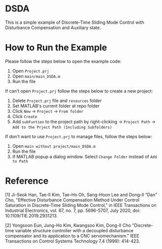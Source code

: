 # DSDA
This is a simple example of Discrete-Time Sliding Mode Control with Disturbance Compensation and Auxiliary state.

# How to Run the Example
Please follow the steps below to open the example code:
1. Open `Project.prj`
2. Open `main/main_DSDA.m`
3. Run the file

If can't open `Project.prj` follow the steps below to create a new project:
1. Delete `Project.prj` file and `resources` folder
2. Set MATLAB's current folder at repo folder
3. Click `New` -> `Project` -> `From folder`
4. Click `Create`
5. Add `subFuntion` to the project path by right-clicking -> `Project Path` -> `Add to the Prject Path (Including Subfolders)`

If don't want to use `Project.prj` to manage files, follow the steps below:
1. Open `main without project/main_DSDA.m`
2. Run the file
3. If MATLAB popup a dialog window. Select `Change Folder` instead of `Add to Path`

# Reference
[1] Ji-Seok Han, Tae-Il Kim, Tae-Ho Oh, Sang-Hoon Lee and Dong-Il “Dan” Cho, 
"Effective Disturbance Compensation Method Under Control Saturation in Discrete-Time Sliding Mode Control," 
in IEEE Transactions on Industrial Electronics, vol. 67, no. 7, pp. 5696-5707, July 2020, doi: 10.1109/TIE.2019.2931213.

[2] Yongsoon Eun, Jung-Ho Kim, Kwangsoo Kim, Dong-Il Cho
"Discrete-time variable structure controller with a decoupled disturbance compensator and its application to a CNC servomechanism." 
IEEE Transactions on Control Systems Technology 7.4 (1999): 414-423.
